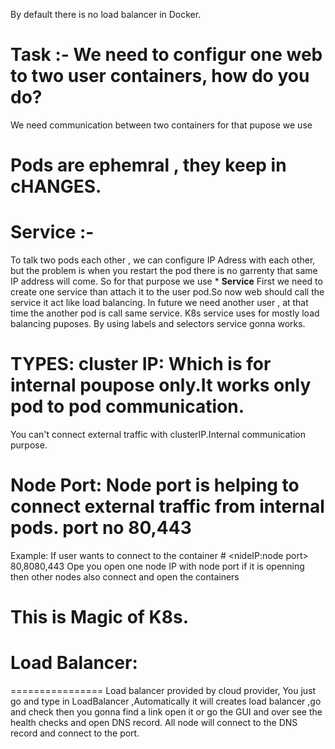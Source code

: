 By default there is no load balancer in Docker.
# Task :- We need to configur one web to two user containers, how do you do?
We need communication between two containers for that pupose we use 
# Pods are ephemral , they keep in cHANGES.

# Service :-
To talk two pods each other , we can configure IP Adress with each other, but the problem is when you restart the pod there is no garrenty that same IP address will come. So for that purpose we use * **Service** 
First we need to create one service than attach it to the user pod.So now web should call the service it act like load balancing. 
In future we need another user , at that time the another pod is call same service.
K8s service uses for mostly load balancing puposes.
By using labels and selectors service gonna works.
# TYPES: cluster IP: Which is for internal poupose only.It works only pod to pod communication.
You can't connect external traffic with clusterIP.Internal communication purpose.

# Node Port: Node port is helping to connect external traffic from internal pods. port no 80,443
Example: If user wants to connect to the container # <nideIP:node port> 80,8080,443
Ope you open one node IP with node port if it is openning then other nodes also connect and open the containers
# This is Magic of K8s.  

# Load Balancer:
================
Load balancer provided by cloud provider, You just go and type in LoadBalancer ,Automatically it will creates load balancer ,go and check <kubectl get svc> then you gonna find a link open it or go the GUI and over see the health checks and open DNS record.
All node will connect to the DNS record  and connect to the port.





